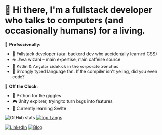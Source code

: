 <!--
**olgabiro/olgabiro** is a ✨ _special_ ✨ repository because its `README.md` (this file) appears on your GitHub profile.

Here are some ideas to get you started:

- 🔭 I’m currently working on ...
- 🌱 I’m currently learning ...
- 👯 I’m looking to collaborate on ...
- 🤔 I’m looking for help with ...
- 💬 Ask me about ...
- 📫 How to reach me: ...
- 😄 Pronouns: ...
- ⚡ Fun fact: ...
-->

# 👋 Hi there, I'm a fullstack developer who talks to computers (and occasionally humans) for a living.

🧠 **Professionally**:
- 🔧 Fullstack developer (aka: backend dev who accidentally learned CSS)
- ☕ Java wizard – main expertise, main caffeine source
- 💼 Kotlin & Angular sidekick in the corporate trenches
- 💪 Strongly typed language fan. If the compiler isn't yelling, did you even code?

🧸 **Off the Clock**:
- 🐍 Python for the giggles
- 🎮 Unity explorer, trying to turn bugs into features
- 🌱 Currently learning Svelte


![GitHub stats](https://github-readme-stats.vercel.app/api?username=olgabiro&show_icons=true&theme=date_night&rank_icon=github&hide=contribs)
[![Top Langs](https://github-readme-stats.vercel.app/api/top-langs/?username=olgabiro&theme=date_night&langs_count=5&layout=compact)](https://github.com/olgabiro/github-readme-stats)

[![LinkedIn](https://img.shields.io/badge/-LinkedIn-blue?logo=linkedin)](https://www.linkedin.com/in/olga-biro-14b44a138)
[![Blog](https://img.shields.io/badge/My_blog-CD7D86)](http://olgabiro.substack.com/)
